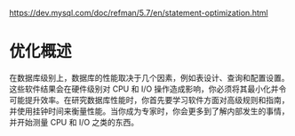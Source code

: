 https://dev.mysql.com/doc/refman/5.7/en/statement-optimization.html

# 优化概述

在数据库级别上，数据库的性能取决于几个因素，例如表设计、查询和配置设置。这些软件结果会在硬件级别对 CPU 和 I/O 操作造成影响，你必须将其最小化并令可能提升效率。在研究数据库性能时，你首先要学习软件方面对高级规则和指南，并使用挂钟时间来衡量性能。当你成为专家时，你会更多到了解内部发生的事情，并开始测量 CPU 和 I/O 之类的东西。


